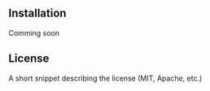 ## Installation

Comming soon

## License

A short snippet describing the license (MIT, Apache, etc.)
